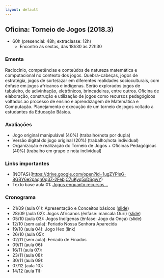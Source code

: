 ```yaml
---
layout: default
---
```


## Oficina: Torneio de Jogos (2018.3)
+ 60h (presencial: 48h; extraclasse: 12h)
  + Encontro às sextas, das 18h30 às 22h30

### Ementa
Raciocínio, competências e conteúdos de natureza matemática e computacional no contexto dos jogos. Quebra-cabeças, jogos de estratégia, jogos de sorte/azar em diferentes realidades socioculturais, com ênfase em jogos africanos e indígenas. Serão explorados jogos de tabuleiro, de adivinhação, eletrônicos, brincadeiras, entre outros. Oficina de elaboração, construção e utilização de jogos como recursos pedagógicos voltados ao processo de ensino e aprendizagem de Matemática e Computação. Planejamento e execução de um torneio de jogos voltado a estudantes da Educação Básica.

### Avaliações
+ Jogo original manipulável (40%) (trabalho/nota por dupla)
+ Versão digital do jogo original (20%) (trabalho/nota individual)
+ Organização e realização do Torneio de Jogos + Oficinas Pedagógicas (40%) (trabalho em grupo e nota individual)

### Links importantes
+ [NOTAS}(https://drive.google.com/open?id=1ugZYPlsG-8GBY6e2paqn0q3Z-2FebjC7uKyq5xDSqwY)
+ Texto base aula 01: [Jogos enquanto recursos...](https://www.dropbox.com/s/wqvv5z9f6g5b870/_Aula01-Artigo.pdf?dl=0) 


### Cronograma
+ 21/09 (aula 01): Apresentação e Conceitos básicos ([slide](https://www.dropbox.com/s/wm9b5r1cn6ph214/_Aula01.pdf?dl=0))
+ 28/09 (aula 02): Jogos Africanos (ênfase: mancala Ouri) ([slide](https://www.dropbox.com/s/k8okkd96c9n9e3m/_Aula02.pdf?dl=0))
+ 05/10 (aula 03): Jogos Indígenas (ênfase: Jogo da Onça) (slide)
+ 12/10 (sem aula): Feriado Nossa Senhora Aparecida
+ 19/10 (aula 04): Jogo Hex (link)
+ 26/10 (aula 05): 
+ 02/11 (sem aula): Feriado de Finados
+ 09/11 (aula 06): 
+ 16/11 (aula 07): 
+ 23/11 (aula 08): 
+ 30/11 (aula 09): 
+ 07/12 (aula 10): 
+ 14/12 (aula 11): 
